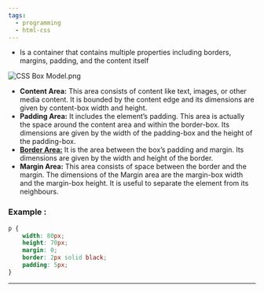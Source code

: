 ```yaml
---
tags:
  - programming
  - html-css
---
```

- Is a container that contains multiple properties including borders, margins, padding, and the content itself

![CSS Box Model.png](CSS-Box-Model.png)

- **Content Area:** This area consists of content like text, images, or other media content. It is bounded by the content edge and its dimensions are given by content-box width and height.
- **Padding Area:** It includes the element’s padding. This area is actually the space around the content area and within the border-box. Its dimensions are given by the width of the padding-box and the height of the padding-box.
- [**Border Area:**](https://www.geeksforgeeks.org/css-border-property/) It is the area between the box’s padding and margin. Its dimensions are given by the width and height of the border.
- **Margin Area:** This area consists of space between the border and the margin. The dimensions of the Margin area are the margin-box width and the margin-box height. It is useful to separate the element from its neighbours.

### Example :

```css
p {  
    width: 80px;  
    height: 70px;  
    margin: 0;  
    border: 2px solid black;  
    padding: 5px;  
}
```

---
